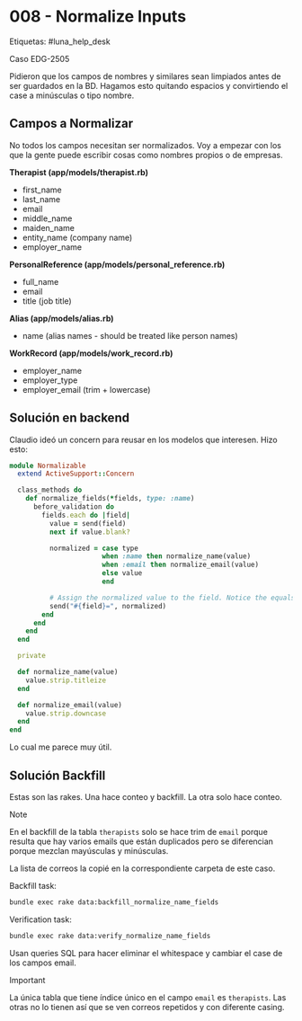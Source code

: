 # 008 - Normalize Inputs

Etiquetas: #luna_help_desk 

Caso EDG-2505

Pidieron que los campos de nombres y similares sean limpiados antes de ser guardados en la BD. Hagamos esto quitando espacios y convirtiendo el case a minúsculas o tipo nombre.

## Campos a Normalizar

No todos los campos necesitan ser normalizados. Voy a empezar con los que la gente puede escribir cosas como nombres propios o de empresas.

**Therapist (app/models/therapist.rb)**

- first_name
- last_name
- email
- middle_name
- maiden_name
- entity_name (company name)
- employer_name

**PersonalReference (app/models/personal_reference.rb)**

- full_name
- email
- title (job title)

**Alias (app/models/alias.rb)**

- name (alias names - should be treated like person names)

**WorkRecord (app/models/work_record.rb)**

- employer_name
- employer_type
- employer_email (trim + lowercase)

## Solución en backend

Claudio ideó un concern para reusar en los modelos que interesen. Hizo esto:
```ruby
module Normalizable
  extend ActiveSupport::Concern

  class_methods do
    def normalize_fields(*fields, type: :name)
      before_validation do
        fields.each do |field|
          value = send(field)
          next if value.blank?

          normalized = case type
                       when :name then normalize_name(value)
                       when :email then normalize_email(value)
                       else value
                       end

          # Assign the normalized value to the field. Notice the equals sign.
          send("#{field}=", normalized)
        end
      end
    end
  end

  private

  def normalize_name(value)
    value.strip.titleize
  end

  def normalize_email(value)
    value.strip.downcase
  end
end
```

Lo cual me parece muy útil.

## Solución Backfill

Estas son las rakes. Una hace conteo y backfill. La otra solo hace conteo.

> [!Note]
> En el backfill de la tabla `therapists` solo se hace trim de `email` porque resulta que hay varios emails que están duplicados pero se diferencian porque mezclan mayúsculas y minúsculas.
>
> La lista de correos la copié en la correspondiente carpeta de este caso.

Backfill task:
```bash
bundle exec rake data:backfill_normalize_name_fields
```

Verification task:
```bash
bundle exec rake data:verify_normalize_name_fields
```

Usan queries SQL para hacer eliminar el whitespace y cambiar el case de los campos email.

> [!Important]
> La única tabla que tiene índice único en el campo `email` es `therapists`. Las otras no lo tienen así que se ven correos repetidos y con diferente casing.